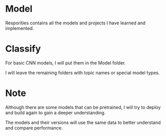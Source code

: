# Model
Resporities contains all the models and projects I have learned and implemented.

# Classify
For basic CNN models, I will put them in the Model folder.

I will leave the remaining folders with topic names or special model types.

# Note
Although there are some models that can be pretrained, I will try to deploy and build again to gain a deeper understanding.

The models and their versions will use the same data to better understand and compare performance.
